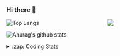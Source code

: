 ### Hi there 👋

<!--
**tao8687/tao8687** is a ✨ _special_ ✨ repository because its `README.md` (this file) appears on your GitHub profile.

Here are some ideas to get you started:

- 🔭 I’m currently working on ...
- 🌱 I’m currently learning ...
- 👯 I’m looking to collaborate on ...
- 🤔 I’m looking for help with ...
- 💬 Ask me about ...
- 📫 How to reach me: ...
- 😄 Pronouns: ...
- ⚡ Fun fact: ...
-->

<img align='right' src="https://media.giphy.com/media/M9gbBd9nbDrOTu1Mqx/giphy.gif" width="240">

  
![Top Langs](https://github-readme-stats.vercel.app/api/top-langs/?username=tao8687&layout=compact&title_color=23238E&text_color=A67D3D)

![Anurag's github stats](https://github-readme-stats.vercel.app/api?username=tao8687&show_icons=true&&text_color=A67D3D&title_color=23238E&show_icons=false&count_private=true&hide=stars)

<details>
  <summary>:zap: Coding Stats</summary>
  <br>
    
<!--START_SECTION:waka-->
![Code Time](http://img.shields.io/badge/Code%20Time-2%2C175%20hrs%2043%20mins-blue)

![Profile Views](http://img.shields.io/badge/Profile%20Views-0-blue)

**🐱 My GitHub Data** 

> 📦 1.5 MB Used in GitHub's Storage 
 > 
> 🏆 279 Contributions in the Year 2025
 > 
> 🚫 Not Opted to Hire
 > 
> 📜 63 Public Repositories 
 > 
> 🔑 24 Private Repositories 
 > 
**I'm an Early 🐤** 

```text
🌞 Morning                1881 commits        ██████████████████████░░░   89.91 % 
🌆 Daytime                88 commits          █░░░░░░░░░░░░░░░░░░░░░░░░   04.21 % 
🌃 Evening                119 commits         █░░░░░░░░░░░░░░░░░░░░░░░░   05.69 % 
🌙 Night                  4 commits           ░░░░░░░░░░░░░░░░░░░░░░░░░   00.19 % 
```
📅 **I'm Most Productive on Wednesday** 

```text
Monday                   301 commits         ████░░░░░░░░░░░░░░░░░░░░░   14.39 % 
Tuesday                  285 commits         ███░░░░░░░░░░░░░░░░░░░░░░   13.62 % 
Wednesday                355 commits         ████░░░░░░░░░░░░░░░░░░░░░   16.97 % 
Thursday                 281 commits         ███░░░░░░░░░░░░░░░░░░░░░░   13.43 % 
Friday                   297 commits         ████░░░░░░░░░░░░░░░░░░░░░   14.20 % 
Saturday                 291 commits         ███░░░░░░░░░░░░░░░░░░░░░░   13.91 % 
Sunday                   282 commits         ███░░░░░░░░░░░░░░░░░░░░░░   13.48 % 
```


📊 **This Week I Spent My Time On** 

```text
🕑︎ Time Zone: Asia/Shanghai

💬 Programming Languages: 
Bash                     30 mins             ██████████░░░░░░░░░░░░░░░   39.33 % 
Markdown                 22 mins             ███████░░░░░░░░░░░░░░░░░░   29.48 % 
Docker                   14 mins             █████░░░░░░░░░░░░░░░░░░░░   19.11 % 
YAML                     7 mins              ██░░░░░░░░░░░░░░░░░░░░░░░   09.24 % 
JavaScript               1 min               █░░░░░░░░░░░░░░░░░░░░░░░░   02.51 % 

🔥 Editors: 
VS Code                  1 hr 16 mins        █████████████████████████   100.00 % 

🐱‍💻 Projects: 
transitive               1 hr 16 mins        █████████████████████████   100.00 % 

💻 Operating System: 
Linux                    1 hr 16 mins        █████████████████████████   100.00 % 
```

**I Mostly Code in C++** 

```text
C++                      10 repos            ████████░░░░░░░░░░░░░░░░░   32.26 % 
Python                   8 repos             ██████░░░░░░░░░░░░░░░░░░░   25.81 % 
JavaScript               2 repos             ██░░░░░░░░░░░░░░░░░░░░░░░   06.45 % 
Batchfile                1 repo              █░░░░░░░░░░░░░░░░░░░░░░░░   03.23 % 
HTML                     1 repo              █░░░░░░░░░░░░░░░░░░░░░░░░   03.23 % 
```



**Timeline**

![Lines of Code chart](https://raw.githubusercontent.com/tao8687/tao8687/master/assets/bar_graph.png)


 Last Updated on 06/10/2025 01:47:23 UTC
<!--END_SECTION:waka-->
</details>
